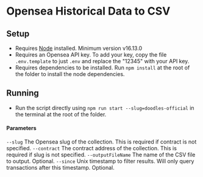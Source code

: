 # Opensea Historical Data to CSV

## Setup

- Requires [Node](https://nodejs.org/en/download/) installed. Minimum version v16.13.0
- Requires an Opensea API key. To add your key, copy the file `.env.template` to just `.env` and replace the "12345" with your API key.
- Requires dependencies to be installed. Run `npm install` at the root of the folder to install the node dependencies.

## Running

- Run the script directly using `npm run start --slug=doodles-official` in the terminal at the root of the folder.

#### Parameters

`--slug` The Opensea slug of the collection. This is required if contract is not specified.
`--contract` The contract address of the collection. This is required if slug is not specified.
`--outputFileName` The name of the CSV file to output. Optional.
`--since` Unix timestamp to filter results. Will only query transactions after this timestamp. Optional.
